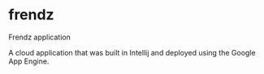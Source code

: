 # frendz
Frendz application

A cloud application that was built in Intellij and deployed using the Google App Engine. 


